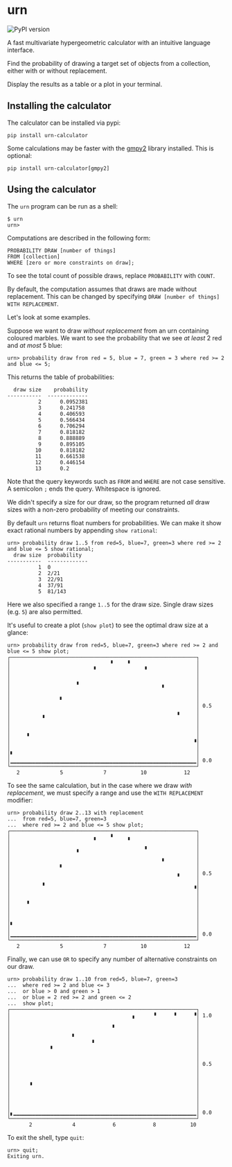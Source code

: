 # urn

![PyPI version](https://img.shields.io/pypi/v/urn-calculator.svg?color=brightgreen)

A fast multivariate hypergeometric calculator with an intuitive language interface.

Find the probability of drawing a target set of objects from a collection, either with or without replacement.

Display the results as a table or a plot in your terminal.

## Installing the calculator

The calculator can be installed via pypi:
```
pip install urn-calculator
```
Some calculations may be faster with the [gmpy2](https://pypi.org/project/gmpy2/) library installed. This is optional:
```
pip install urn-calculator[gmpy2]
```

## Using the calculator

The `urn` program can be run as a shell:
```
$ urn
urn>
```
Computations are described in the following form:
```
PROBABILITY DRAW [number of things]
FROM [collection]
WHERE [zero or more constraints on draw];
```
To see the total count of possible draws, replace `PROBABILITY` with `COUNT`.

By default, the computation assumes that draws are made without replacement. This can be changed by specifying `DRAW [number of things] WITH REPLACEMENT`.

Let's look at some examples.

Suppose we want to draw _without replacement_ from an urn containing coloured marbles. We want to see the probability that we see _at least_ 2 red and _at most_ 5 blue:
```
urn> probability draw from red = 5, blue = 7, green = 3 where red >= 2 and blue <= 5;
```
This returns the table of probabilities:
```
  draw size    probability
-----------  -------------
          2      0.0952381
          3      0.241758
          4      0.406593
          5      0.566434
          6      0.706294
          7      0.818182
          8      0.888889
          9      0.895105
         10      0.818182
         11      0.661538
         12      0.446154
         13      0.2

```
Note that the query keywords such as `FROM` and `WHERE` are not case sensitive. A semicolon `;` ends the query. Whitespace is ignored.

We didn't specify a size for our draw, so the program returned _all_ draw sizes with a non-zero probability of meeting our constraints.

By default `urn` returns float numbers for probabilities. We can make it show exact rational numbers by appending `show rational`:
```
urn> probability draw 1..5 from red=5, blue=7, green=3 where red >= 2 and blue <= 5 show rational;
  draw size  probability
-----------  -------------
          1  0
          2  2/21
          3  22/91
          4  37/91
          5  81/143
```
Here we also specified a range `1..5` for the draw size. Single draw sizes (e.g. `5`) are also permitted.

It's useful to create a plot (`show plot`) to see the optimal draw size at a glance:
```
urn> probability draw from red=5, blue=7, green=3 where red >= 2 and blue <= 5 show plot;
┌────────────────────────────────────────────────────────────┐
│                                ▝     ▘                     │ 
│                           ▘               ▝                │ 
│                                                            │ 
│                     ▗                                      │ 
│                                                 ▘          │ 
│                                                            │ 
│                ▘                                           │ 
│                                                            │ 0.5
│                                                      ▖     │ 
│          ▝                                                 │ 
│                                                            │ 
│                                                            │ 
│     ▝                                                      │ 
│                                                           ▝│ 
│                                                            │ 
│▘                                                           │ 
│▁▁▁▁▁▁▁▁▁▁▁▁▁▁▁▁▁▁▁▁▁▁▁▁▁▁▁▁▁▁▁▁▁▁▁▁▁▁▁▁▁▁▁▁▁▁▁▁▁▁▁▁▁▁▁▁▁▁▁▁│ 0.0
└────────────────────────────────────────────────────────────┘
   2             5             7           10            12
```
To see the same calculation, but in the case where we draw _with replacement_, we must specify a range and use the `WITH REPLACEMENT` modifier:

```
urn> probability draw 2..13 with replacement
...  from red=5, blue=7, green=3
...  where red >= 2 and blue <= 5 show plot;
┌────────────────────────────────────────────────────────────┐
│                           ▖    ▝     ▖                     │ 
│                                                            │ 
│                     ▗                     ▝                │ 
│                                                            │ 
│                                                 ▘          │ 
│                ▘                                           │ 
│                                                      ▖     │ 0.5
│                                                            │ 
│          ▝                                                ▗│ 
│                                                            │ 
│                                                            │ 
│     ▝                                                      │ 
│                                                            │ 
│                                                            │ 
│▖                                                           │ 
│                                                            │ 
│▁▁▁▁▁▁▁▁▁▁▁▁▁▁▁▁▁▁▁▁▁▁▁▁▁▁▁▁▁▁▁▁▁▁▁▁▁▁▁▁▁▁▁▁▁▁▁▁▁▁▁▁▁▁▁▁▁▁▁▁│ 0.0
└────────────────────────────────────────────────────────────┘
   2             5             7           10            12
```

Finally, we can use `OR` to specify any number of alternative constraints on our draw.
```
urn> probability draw 1..10 from red=5, blue=7, green=3
...  where red >= 2 and blue <= 3
...  or blue > 0 and green > 1
...  or blue = 2 red >= 2 and green <= 2
...  show plot;
┌────────────────────────────────────────────────────────────┐
│                                       ▗      ▝      ▘     ▝│ 1.0
│                                                            │ 
│                                 ▘                          │ 
│                    ▖                                       │ 
│                          ▗                                 │ 
│             ▖                                              │ 
│                                                            │ 
│                                                            │ 
│                                                            │ 0.5
│                                                            │ 
│                                                            │ 
│      ▗                                                     │ 
│                                                            │ 
│                                                            │ 
│                                                            │ 
│                                                            │ 
│▖▁▁▁▁▁▁▁▁▁▁▁▁▁▁▁▁▁▁▁▁▁▁▁▁▁▁▁▁▁▁▁▁▁▁▁▁▁▁▁▁▁▁▁▁▁▁▁▁▁▁▁▁▁▁▁▁▁▁▁│ 0.0
└────────────────────────────────────────────────────────────┘
       2             4            6            8           10
```
To exit the shell, type `quit`:
```
urn> quit;
Exiting urn.
```

